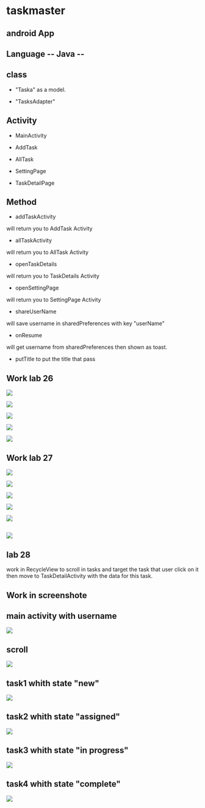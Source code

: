 # taskmaster

## android App

## Language -- Java --

## class 
* "Taska" as a model.

* "TasksAdapter"


## Activity

* MainActivity

* AddTask

* AllTask

* SettingPage

* TaskDetailPage

## Method

* addTaskActivity

will return you to AddTask Activity

* allTaskActivity

will return you to AllTask Activity

* openTaskDetails

will return you to TaskDetails Activity

* openSettingPage

will return you to SettingPage Activity

* shareUserName

will save username in sharedPreferences with key "userName"

* onResume

will get username from sharedPreferences then shown as toast.

* putTitle
to put the title that pass

## Work lab 26

![](1.png)

![](2.png)

![](3.png)

![](4.png)

![](5.png)

## Work lab 27

![](6.png)

![](7.png)

![](8.png)

![](9.png)

![](10.png)

![](11.png)
----------------------
## lab 28 
work in RecycleView to scroll in tasks 
and target the task that user click on it then move to TaskDetailActivity with the data for this task.
 
 ## Work in screenshote

## main activity with username

![](12.1.png)

## scroll

![](12.png)

## task1 whith state "new"

![](13.png)

## task2 whith state "assigned"

![](14.png)

## task3 whith state "in progress"

![](15.png)

## task4 whith state "complete"


![](16.png)
